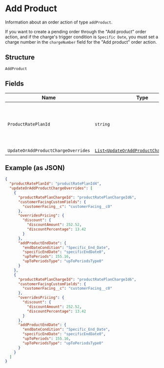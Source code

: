 
# Add Product

Information about an order action of type `addProduct`.

If you want to create a pending order through the "Add product" order action, and if the charge's trigger condition is `Specific Date`, you must set a charge number in the `chargeNumber` field for the "Add product" order action.

## Structure

`AddProduct`

## Fields

| Name | Type | Tags | Description |
|  --- | --- | --- | --- |
| `ProductRatePlanId` | `string` | Optional | Internal identifier of the product rate plan that the rate plan is based on. |
| `UpdateOrAddProductChargeOverrides` | [`List<UpdateOrAddProductChargeOverride>`](../../doc/models/update-or-add-product-charge-override.md) | Optional | - |

## Example (as JSON)

```json
{
  "productRatePlanId": "productRatePlanId4",
  "updateOrAddProductChargeOverrides": [
    {
      "productRatePlanChargeId": "productRatePlanChargeId6",
      "customerFacingCustomFields": {
        "customerFacing__c": "customerFacing__c0"
      },
      "overridesPricing": {
        "discount": {
          "discountAmount": 252.52,
          "discountPercentage": 13.42
        }
      },
      "addProductEndDate": {
        "endDateCondition": "Specific_End_Date",
        "specificEndDate": "specificEndDate0",
        "upToPeriods": 155.16,
        "upToPeriodsType": "upToPeriodsType0"
      }
    },
    {
      "productRatePlanChargeId": "productRatePlanChargeId6",
      "customerFacingCustomFields": {
        "customerFacing__c": "customerFacing__c0"
      },
      "overridesPricing": {
        "discount": {
          "discountAmount": 252.52,
          "discountPercentage": 13.42
        }
      },
      "addProductEndDate": {
        "endDateCondition": "Specific_End_Date",
        "specificEndDate": "specificEndDate0",
        "upToPeriods": 155.16,
        "upToPeriodsType": "upToPeriodsType0"
      }
    }
  ]
}
```

